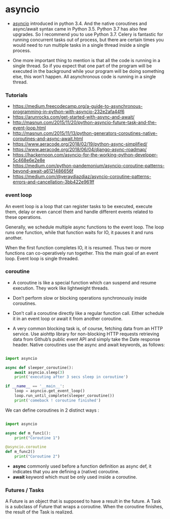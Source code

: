 # asyncio
*   [asyncio](https://docs.python.org/3/library/asyncio.html) introduced in python 3.4.
    And the native coroutines and async/await syntax came in Python 3.5. Python 3.7 has also few upgrades. So I recommend you to use Python 3.7.
    Celery is fantastic for running concurrent tasks out of process, but there are certain times you would need to run multiple tasks in a single thread inside a single process.

*   One more important thing to mention is that all the code is running in a single thread.
    So if you expect that one part of the program will be executed in the background while your program will be doing something else, this won’t happen.
    All asynchronous code is running in a single thread.

### Tutorials

*   https://medium.freecodecamp.org/a-guide-to-asynchronous-programming-in-python-with-asyncio-232e2afa44f6
*   https://arunrocks.com/get-started-with-async-and-await/
*   http://masnun.com/2015/11/20/python-asyncio-future-task-and-the-event-loop.html
*   http://masnun.com/2015/11/13/python-generators-coroutines-native-coroutines-and-async-await.html
*   https://www.aeracode.org/2018/02/19/python-async-simplified/
*   https://www.aeracode.org/2018/06/04/django-async-roadmap/
*   https://hackernoon.com/asyncio-for-the-working-python-developer-5c468e6e2e8e
*   https://medium.com/python-pandemonium/asyncio-coroutine-patterns-beyond-await-a6121486656f
*   https://medium.com/@yeraydiazdiaz/asyncio-coroutine-patterns-errors-and-cancellation-3bb422e961ff


### event loop
An event loop is a loop that can register tasks to be executed, execute them, delay or even cancel them and handle different events related to these operations.

Generally, we schedule multiple async functions to the event loop. The loop runs one function, while that function waits for IO, it pauses it and runs another.

When the first function completes IO, it is resumed. Thus two or more functions can co-operatively run together. This the main goal of an event loop.
Event loop is single threaded.

### coroutine
*   A coroutine is like a special function which can suspend and resume execution.
    They work like lightweight threads.
*   Don’t perform slow or blocking operations synchronously inside coroutines.
*   Don’t call a coroutine directly like a regular function call. Either schedule it in an event loop or await it from another coroutine.

*   A very common blocking task is, of course, fetching data from an HTTP service.
    Use aiohttp library for non-blocking HTTP requests retrieving data from Github’s public event API and simply take the Date response header.
Native coroutines use the async and await keywords, as follows:

```python

import asyncio

async def sleeper_coroutine():
    await asyncio.sleep(3)
    print('executing after 3 secs sleep in coroutine')

if __name__ == '__main__':
    loop = asyncio.get_event_loop()
    loop.run_until_complete(sleeper_coroutine())
    print('comeback ! coroutine finished')

```

We can define coroutines in 2 distinct ways :
```python

import asyncio

async def m_func1():
    print("Coroutine 1")

@asyncio.coroutine
def m_func2()
    print("Coroutine 2")

```

* **async**  commonly used before a function definition as async def,
        it indicates that you are defining a (native) coroutine.
* **await** keyword which must be only used inside a coroutine.

### Futures / Tasks
A Future is an object that is supposed to have a result in the future.
A Task is a subclass of Future that wraps a coroutine. When the coroutine finishes, the result of the Task is realized.

